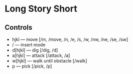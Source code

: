# Long Story Short

## Controls
* hjkl — move [/m, /move, /n, /e, /s, /w, /nw, /ne, /se, /sw]
* / — insert mode
* d[hjkl] — dig [/dig, /d]
* a[hjkl] — attack [/attack, /a]
* w[hjkl] — walk until obstacle [/walk]
* p — pick [/pick, /p]

